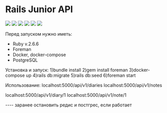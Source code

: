 # Rails Junior API
![](https://img.shields.io/badge/ruby-v.2.6.6-red)  ![](https://img.shields.io/badge/rails-v.6.1.3-red) ![](https://img.shields.io/badge/-sidekiq-v.6.0.2-ffea00) ![](https://img.shields.io/badge/-docker-ff69b4) ![](https://img.shields.io/badge/-postgresql-00c3d9) ![](https://img.shields.io/badge/-redis-00c3d9)




Перед запуском нужно иметь:
 - Ruby v.2.6.6
 - Foreman
 - Docker, docker-compose 
 - PostgreSQL

Установка и запуск:
1)bundle install
2)gem install foreman
3)docker-compose up
4)rails db:migrate
5)rails db:seed
6)foreman start




Использование:
localhost:5000/api/v1/diaries
localhost:5000/api/v1/notes

localhost:5000/api/v1/diary/1
localhost:5000/api/v1/note/1




---- заранее остановить редис и постгрес, если работает

 
 
 
